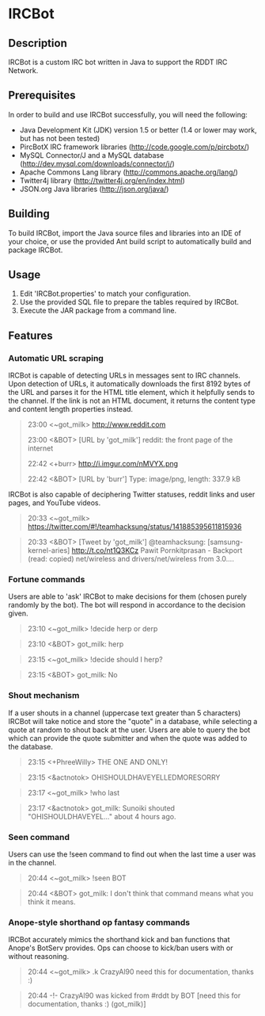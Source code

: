IRCBot
======

Description
-----------

IRCBot is a custom IRC bot written in Java to support the RDDT IRC Network.

Prerequisites
-------------

In order to build and use IRCBot successfully, you will need the following:

* Java Development Kit (JDK) version 1.5 or better (1.4 or lower may work, but has not been tested)
* PircBotX IRC framework libraries (http://code.google.com/p/pircbotx/)
* MySQL Connector/J and a MySQL database (http://dev.mysql.com/downloads/connector/j/)
* Apache Commons Lang library (http://commons.apache.org/lang/)
* Twitter4j library (http://twitter4j.org/en/index.html)
* JSON.org Java libraries (http://json.org/java/)

Building
--------

To build IRCBot, import the Java source files and libraries into an IDE of your choice, or use the provided Ant build script to automatically build and package IRCBot.

Usage
-----

1. Edit 'IRCBot.properties' to match your configuration.
2. Use the provided SQL file to prepare the tables required by IRCBot.
3. Execute the JAR package from a command line.

Features
--------

### Automatic URL scraping

IRCBot is capable of detecting URLs in messages sent to IRC channels. Upon detection of URLs, it automatically downloads the first 8192 bytes of the URL and parses it for the HTML title element, which it helpfully sends to the channel. If the link is not an HTML document, it returns the content type and content length properties instead.

> 23:00 <~got_milk> http://www.reddit.com
>
> 23:00 <&BOT> [URL by 'got_milk'] reddit: the front page of the internet
>
> 22:42 <+burr> http://i.imgur.com/nMVYX.png
>
> 22:42 <&BOT> [URL by 'burr'] Type: image/png, length: 337.9 kB

IRCBot is also capable of deciphering Twitter statuses, reddit links and user pages, and YouTube videos.

> 20:33 <~got_milk> https://twitter.com/#!/teamhacksung/status/141885395611815936

> 20:33 <&BOT> [Tweet by 'got_milk'] @teamhacksung: [samsung-kernel-aries] http://t.co/nt1Q3KCz Pawit Pornkitprasan - Backport (read: copied) net/wireless and drivers/net/wireless from 3.0....

### Fortune commands

Users are able to 'ask' IRCBot to make decisions for them (chosen purely randomly by the bot). The bot will respond in accordance to the decision given.

> 23:10 <~got_milk> !decide herp or derp

> 23:10 <&BOT> got_milk: herp

> 23:15 <~got_milk> !decide should I herp?

> 23:15 <&BOT> got_milk: No

### Shout mechanism

If a user shouts in a channel (uppercase text greater than 5 characters) IRCBot will take notice and store the "quote" in a database, while selecting a quote at random to shout back at the user. Users are able to query the bot which can provide the quote submitter and when the quote was added to the database.

> 23:15 <+PhreeWilly> THE ONE AND ONLY!

> 23:15 <&actnotok> OHISHOULDHAVEYELLEDMORESORRY

> 23:17 <~got_milk> !who last

> 23:17 <&actnotok> got_milk: Sunoiki shouted "OHISHOULDHAVEYEL..." about 4 hours ago.

### Seen command

Users can use the !seen command to find out when the last time a user was in the channel.

> 20:44 <~got_milk> !seen BOT

> 20:44 <&BOT> got_milk: I don't think that command means what you think it means.

### Anope-style shorthand op fantasy commands

IRCBot accurately mimics the shorthand kick and ban functions that Anope's BotServ provides. Ops can choose to kick/ban users with or without reasoning.

> 20:44 <~got_milk> .k CrazyAl90 need this for documentation, thanks :)

> 20:44 -!- CrazyAl90 was kicked from #rddt by BOT [need this for documentation, thanks :) (got_milk)]